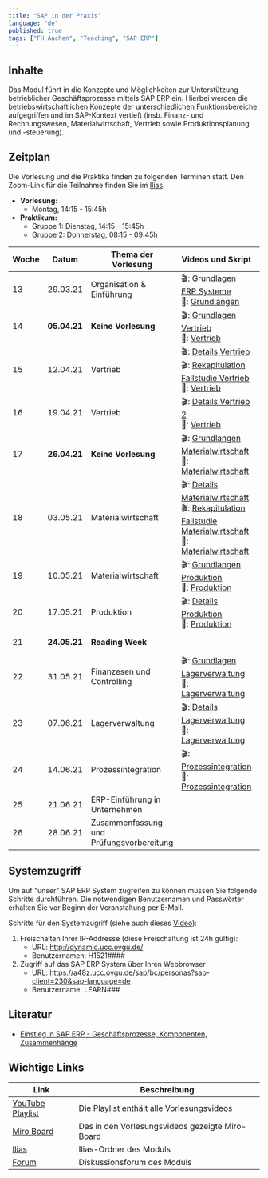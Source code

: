 ```yaml
---
title: "SAP in der Praxis"
language: "de"
published: true
tags: ["FH Aachen", "Teaching", "SAP ERP"]
---
```


## Inhalte

Das Modul führt in die Konzepte und Möglichkeiten zur Unterstützung betrieblicher Geschäftsprozesse mittels SAP ERP ein.
Hierbei werden die betriebswirtschaftlichen Konzepte der unterschiedlichen Funktionsbereiche aufgegriffen und im SAP-Kontext vertieft
(insb. Finanz- und Rechnungswesen, Materialwirtschaft, Vertrieb sowie Produktionsplanung und -steuerung).

## Zeitplan

Die Vorlesung und die Praktika finden zu folgenden Terminen statt. Den Zoom-Link für die Teilnahme finden Sie im [Ilias](https://www.ili.fh-aachen.de/goto_elearning_crs_702774.html).

- **Vorlesung:** 
    - Montag, 14:15 - 15:45h
- **Praktikum:**
    - Gruppe 1: Dienstag, 14:15 - 15:45h
    - Gruppe 2: Donnerstag, 08:15 - 09:45h

| Woche | Datum    |  Thema der Vorlesung         | Videos und Skript                                          | Praktikumsaufgabe                                               |
| ----- | -------- | ---------------------------- | ---------------------------------------------------------- | --------------------------------------------------------------- |
| 13    | 29.03.21 |Organisation & Einführung   | 🎬: [Grundlagen ERP Systeme](https://youtu.be/UC1czfAo_NM) <br/> 📕: [Grundlangen](02_grundlagen.pdf) | ✅: [Fallstudie Navigation](case_study_navigation.pdf) <br/> 📗: [Global Bike Story](global_bike_story.pdf) |
| 14    | **05.04.21** | **Keine Vorlesung**         | 🎬: [Grundlagen Vertrieb](https://youtu.be/TZlFXd6Jamo) <br/> 📕: [Vertrieb](03_vertrieb.pdf) | ✅: [Fallstudie Vertrieb](case_study_sd.pdf) |
| 15    | 12.04.21 | Vertrieb                    | 🎬: [Details Vertrieb](https://youtu.be/6YHY_kvFQps) <br/> 🎬: [Rekapitulation Fallstudie Vertrieb](https://youtu.be/ZljMOLikyj0) <br/>📕: [Vertrieb](03_vertrieb.pdf) | ✅: [Praxisfall Vertrieb 1](praxisfall_sd1.pdf)|
| 16    | 19.04.21 | Vertrieb                    | 🎬: [Details Vertrieb 2](https://youtu.be/cOqZ0s1yBfI) <br/>📕: [Vertrieb](03_vertrieb.pdf) | ✅: [Praxisfall Vertrieb 2](praxisfall_sd2.pdf)                 |
| 17    | **26.04.21** |**Keine Vorlesung**         | 🎬: [Grundlangen Materialwirtschaft](https://youtu.be/DRW90wql80k)<br/>📕: [Materialwirtschaft](04_materialwirtschaft.pdf) | ✅: [Fallstudie Materialwirtschaft](case_study_mm.pdf)   |
| 18    | 03.05.21 | Materialwirtschaft          | 🎬: [Details Materialwirtschaft](https://youtu.be/5YQGhN4ogJg) <br/> 🎬: [Rekapitulation Fallstudie Materialwirtschaft](https://youtu.be/2Fmgzc6IrXA)<br/>📕: [Materialwirtschaft](04_materialwirtschaft.pdf)  | ✅: [Praxisfall Materialwirtschaft](praxisfall_mm.pdf) |
| 19    | 10.05.21 |Materialwirtschaft          | 🎬: [Grundlangen Produktion](https://youtu.be/_L9FtXfo_-k) <br/>📕: [Produktion](06_produktion.pdf) | ✅: [Fallstudie Produktion](case_study_pp.pdf)|
| 20    | 17.05.21 |Produktion                  | 🎬: [Details Produktion](https://youtu.be/NOoakd3FyTc)  <br/>📕: [Produktion](06_produktion.pdf)    | ✅: [Praxisfall Produktion](praxisfall_pp.pdf)|
| 21    | **24.05.21** | **Reading Week**            |                                                            | ✅: [Fallstudie FI](case_study_fi.pdf) <br/> ✅: [Fallstudie CO](case_study_co_cca.pdf)|
| 22    | 31.05.21 |Finanzesen und Controlling  | 🎬: [Grundlagen Lagerverwaltung](https://youtu.be/6k3cXHBxNGE) <br/> 📕: [Lagerverwaltung](07_lagerverwaltung.pdf) | ✅: [Fallstudie Lagerverwaltung](case_study_wm.pdf) |
| 23    | 07.06.21 | Lagerverwaltung             | 🎬: [Details Lagerverwaltung](https://youtu.be/UaFt8InJ9Yg) <br/> 📕: [Lagerverwaltung](07_lagerverwaltung.pdf) | ✅: [Praxisfall Lagerverwaltung](praxisfall_wm1.pdf) |
| 24    | 14.06.21 | Prozessintegration          | 🎬: [Prozessintegration](https://youtu.be/1vXsvSGHrbs) <br/> 📕: [Prozessintegration](08_prozess_integration.pdf) | ✅: [Praxisfall Prozessintegration](praxisfall_process_integration.pdf) |
| 25    | 21.06.21 | ERP-Einführung in Unternehmen | | **Kein Praktikum** |
| 26    | 28.06.21 | Zusammenfassung und Prüfungsvorbereitung | | **Kein Praktikum** |

## Systemzugriff

Um auf "unser" SAP ERP System zugreifen zu können müssen Sie folgende Schritte durchführen. Die notwendigen Benutzernamen und Passwörter erhalten Sie vor
Beginn der Veranstaltung per E-Mail.

Schritte für den Systemzugriff (siehe auch dieses [Video](https://youtu.be/kibeQuMlYKQ)):

1. Freischalten Ihrer IP-Addresse (diese Freischaltung ist 24h gültig):
    - URL: http://dynamic.ucc.ovgu.de/
    - Benutzernamen: H1521####
2. Zugriff auf das SAP ERP System über Ihren Webbrowser
    - URL: https://a48z.ucc.ovgu.de/sap/bc/personas?sap-client=230&sap-language=de
    - Benutzername: LEARN###

## Literatur
* [Einstieg in SAP ERP - Geschäftsprozesse, Komponenten, Zusammenhänge](https://www.rheinwerk-verlag.de/einstieg-in-sap-erp-geschaeftsprozesse-komponenten-zusammenhaenge-erklaert-am-beispielunternehmen-global-bike/)

## Wichtige Links

| Link | Beschreibung |
| ---- | ------------ |
| [YouTube Playlist](https://www.youtube.com/playlist?list=PLl09U8aTDcv1nplJmrOcLpsGkNBE_zDYn) | Die Playlist enthält alle Vorlesungsvideos |
| [Miro Board](https://miro.com/app/board/o9J_klaBjMQ=/) | Das in den Vorlesungsvideos gezeigte Miro-Board |
| [Ilias](https://www.ili.fh-aachen.de/goto_elearning_crs_702774.html) | Ilias-Ordner des Moduls |
| [Forum](https://www.ili.fh-aachen.de/goto_elearning_frm_710010.html) | Diskussionsforum des Moduls |
